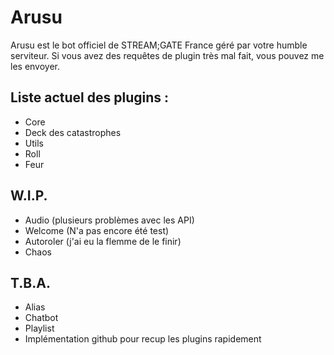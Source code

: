 # Arusu
Arusu est le bot officiel de STREAM;GATE France géré par votre humble serviteur.
Si vous avez des requêtes de plugin très mal fait, vous pouvez me les envoyer.

## Liste actuel des plugins :
- Core
- Deck des catastrophes
- Utils
- Roll
- Feur

## W.I.P.
- Audio (plusieurs problèmes avec les API)
- Welcome (N'a pas encore été test)
- Autoroler (j'ai eu la flemme de le finir)
- Chaos

## T.B.A.

- Alias
- Chatbot
- Playlist
- Implémentation github pour recup les plugins rapidement
